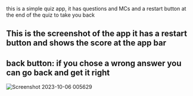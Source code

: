 this is a simple quiz app, it has questions and MCs and a restart button at the end of the quiz to take you back 
## This is the screenshot of the app it has a restart button and shows the score at the app bar ##
## back button: if you chose a wrong answer you can go back and get it right ##

![Screenshot 2023-10-06 005629](https://github.com/Amjadyabroudi128/quizApp/assets/61939508/921ba760-6141-4346-b64f-13f8984e7e1b)

